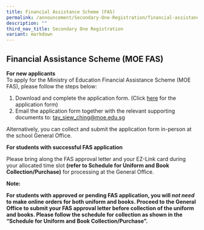 ```yaml
---
title: Financial Assistance Scheme (FAS)
permalink: /announcement/Secondary-One-Registration/financial-assistance-scheme-fas/
description: ""
third_nav_title: Secondary One Registration
variant: markdown
---
```

## Financial Assistance Scheme (MOE FAS)

**For new applicants**
<br>To apply for the Ministry of Education Financial Assistance Scheme (MOE FAS), please follow the steps below:
1. Download and complete the application form. (Click [here](/files/MOE_FAS_Application_Form_2025_Page_1_8.pdf) for the application form)
2. Email the application form together with the relevant supporting documents to: tay_siew_ching@moe.edu.sg

Alternatively, you can collect and submit the application form in-person at the school General Office.


**For students with successful FAS application**

Please bring along the FAS approval letter and your EZ-Link card during your allocated time slot&nbsp;**(refer to Schedule for Uniform and Book Collection/Purchase)**&nbsp;for processing at the General Office.

**Note:**

**For students with approved or pending FAS application, you will&nbsp;*not need*&nbsp; to make online orders for both uniform and books. Proceed to the General Office to submit your FAS approval letter before collection of the uniform and books. Please follow the schedule for collection as shown in the “Schedule for Uniform and Book Collection/Purchase”.**